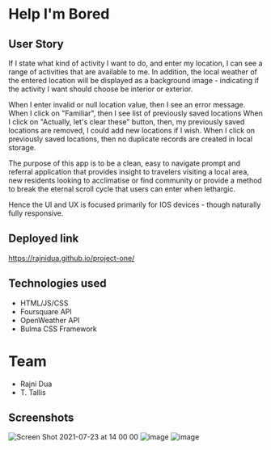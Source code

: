 # Help I'm Bored

## User Story

If I state what kind of activity I want to do, and enter my location, I can see a range of activities that are available to me.
In addition, the local weather of the entered location will be displayed as a background image - indicating if the activity I want should choose be interior or exterior. 

When I enter invalid or null location value, 
then I see an error message.
When I click on "Familiar",
then I see list of previously saved locations
When I click on "Actually, let's clear these" button,
then, my previously saved locations are removed, I could add new locations if I wish.
When I click on previously saved locations,
then no duplicate records are created in local storage.

The purpose of this app is to be a clean, easy to navigate prompt and referral application that provides insight to travelers visiting a local area, new residents looking to acclimatise or find community or provide a method to break the eternal scroll cycle that users can enter when lethargic.

Hence the UI and UX is focused primarily for IOS devices - though naturally fully responsive.

## Deployed link 
https://rajnidua.github.io/project-one/

## Technologies used

* HTML/JS/CSS
* Foursquare API
* OpenWeather API
* Bulma CSS Framework

# Team

* Rajni Dua
* T. Tallis


## Screenshots
![Screen Shot 2021-07-23 at 14 00 00](https://user-images.githubusercontent.com/83541287/126735913-d589f0fc-6350-4810-b8a8-ec4c01f75465.png)
![image](https://user-images.githubusercontent.com/83541287/126735966-abefb75c-1a6a-4377-997f-21c7a204e5da.png)
![image](https://user-images.githubusercontent.com/83541287/126736052-cf91e417-e17f-4fcb-9e87-2eeba069d551.png)





